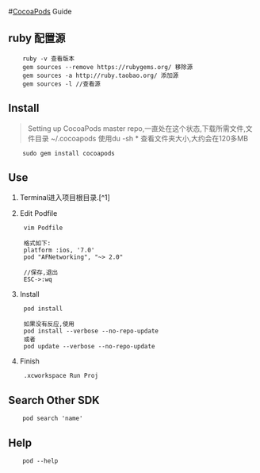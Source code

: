 #[CocoaPods](https://cocoapods.org) Guide

## ruby 配置源

		ruby -v 查看版本
		gem sources --remove https://rubygems.org/ 移除源
		gem sources -a http://ruby.taobao.org/ 添加源
		gem sources -l //查看源

## Install
		
>Setting up CocoaPods master repo,一直处在这个状态,下载所需文件,文件目录 ~/.cocoapods 使用du -sh * 查看文件夹大小,大约会在120多MB

		sudo gem install cocoapods
		
## Use
1. Terminal进入项目根目录.[^1]

2. Edit Podfile

		vim Podfile
		
		格式如下:
		platform :ios, '7.0' 
		pod "AFNetworking", "~> 2.0" 
		
		//保存,退出
		ESC->:wq

3. Install

		pod install
		
		如果没有反应,使用
		pod install --verbose --no-repo-update 
		或者 
		pod update --verbose --no-repo-update 

4. Finish
	
		.xcworkspace Run Proj
		

## Search Other SDK

		
		pod search 'name'

## Help
		
		pod --help

